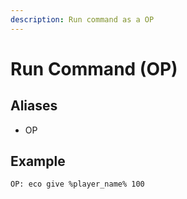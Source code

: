```yaml
---
description: Run command as a OP
---
```


# Run Command \(OP\)

## Aliases

* OP

## Example

```
OP: eco give %player_name% 100
```



